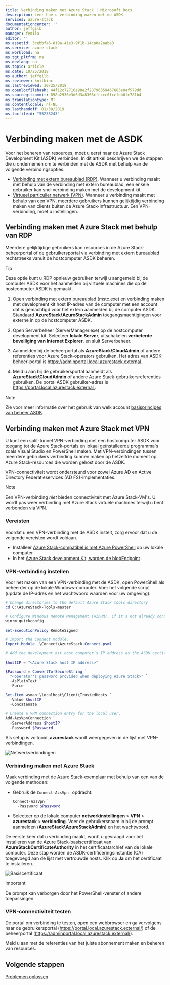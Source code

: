 ```yaml
---
title: Verbinding maken met Azure Stack | Microsoft Docs
description: Leer hoe u verbinding maken met de ASDK.
services: azure-stack
documentationcenter: ''
author: jeffgilb
manager: femila
editor: ''
ms.assetid: 3cebbfa6-819a-41e3-9f1b-14ca0a2aaba3
ms.service: azure-stack
ms.workload: na
ms.tgt_pltfrm: na
ms.devlang: na
ms.topic: article
ms.date: 10/25/2018
ms.author: jeffgilb
ms.reviewer: knithinc
ms.lastreviewed: 10/25/2018
ms.openlocfilehash: 44f12c72716e98e2f28796359467685e0af579dd
ms.sourcegitcommit: 898b2936e3d6d3a8366cfcccc0fccfdb0fc781b4
ms.translationtype: MT
ms.contentlocale: nl-NL
ms.lasthandoff: 01/30/2019
ms.locfileid: "55238243"
---
```

# <a name="connect-to-the-asdk"></a>Verbinding maken met de ASDK

Voor het beheren van resources, moet u eerst naar de Azure Stack Development Kit (ASDK) verbinden. In dit artikel beschrijven we de stappen die u ondernemen om te verbinden met de ASDK met behulp van de volgende verbindingsopties:

* [Verbinding met extern bureaublad (RDP)](#connect-with-rdp). Wanneer u verbinding maakt met behulp van de verbinding met extern bureaublad, een enkele gebruiker kan snel verbinding maken met de development kit.
* [Virtueel particulier netwerk (VPN)](#connect-with-vpn). Wanneer u verbinding maakt met behulp van een VPN, meerdere gebruikers kunnen gelijktijdig verbinding maken van clients buiten de Azure Stack-infrastructuur. Een VPN-verbinding, moet u instellingen.

<a name="connect-with-rdp"></a>
## <a name="connect-to-azure-stack-using-rdp"></a>Verbinding maken met Azure Stack met behulp van RDP

Meerdere gelijktijdige gebruikers kan resources in de Azure Stack-beheerportal of de gebruikersportal via verbinding met extern bureaublad rechtstreeks vanuit de hostcomputer ASDK beheren. 

> [!TIP]
> Deze optie kunt u RDP opnieuw gebruiken terwijl u aangemeld bij de computer ASDK voor het aanmelden bij virtuele machines die op de hostcomputer ASDK is gemaakt. 

1. Open verbinding met extern bureaublad (mstc.exe) en verbinding maken met development kit host IP-adres van de computer met een account dat is gemachtigd voor het extern aanmelden bij de computer ASDK. Standaard **AzureStack\AzureStackAdmin** toegangsmachtigingen voor externe in op de hostcomputer ASDK.  

2. Open Serverbeheer (ServerManager.exe) op de hostcomputer development kit. Selecteer **lokale Server**, uitschakelen **verbeterde beveiliging van Internet Explorer**, en sluit Serverbeheer.

3. Aanmelden bij de beheerportal als **AzureStack\CloudAdmin** of andere referenties voor Azure Stack-operators gebruiken. Het adres van ASDK-beheer-portal is [ https://adminportal.local.azurestack.external ](https://adminportal.local.azurestack.external).

4. Meld u aan bij de gebruikersportal aanmeldt als **AzureStack\CloudAdmin** of andere Azure Stack-gebruikersreferenties gebruiken. De portal ASDK gebruiker-adres is [ https://portal.local.azurestack.external ](https://portal.local.azurestack.external).

> [!NOTE]
> Zie voor meer informatie over het gebruik van welk account [basisprincipes van beheer ASDK](asdk-admin-basics.md#what-account-should-i-use).

<a name="connect-with-vpn"></a>
## <a name="connect-to-azure-stack-using-vpn"></a>Verbinding maken met Azure Stack met VPN

U kunt een split-tunnel VPN-verbinding met een hostcomputer ASDK voor toegang tot de Azure Stack-portals en lokaal geïnstalleerde programma's zoals Visual Studio en PowerShell maken. Met VPN-verbindingen tussen meerdere gebruikers verbinding kunnen maken op hetzelfde moment op Azure Stack-resources die worden gehost door de ASDK.

VPN-connectiviteit wordt ondersteund voor zowel Azure AD en Active Directory Federatieservices (AD FS)-implementaties.

> [!NOTE]
> Een VPN-verbinding *niet* bieden connectiviteit met Azure Stack-VM's. U wordt pas weer verbinding met Azure Stack virtuele machines terwijl u bent verbonden via VPN.

### <a name="prerequisites"></a>Vereisten
Voordat u een VPN-verbinding met de ASDK instelt, zorg ervoor dat u de volgende vereisten wordt voldaan.

- Installeer [Azure Stack-compatibel is met Azure PowerShell](asdk-post-deploy.md#install-azure-stack-powershell) op uw lokale computer.  
- In het [Azure Stack development Kit, worden de blobEndpoint](asdk-post-deploy.md#download-the-azure-stack-tools) .

### <a name="set-up-vpn-connectivity"></a>VPN-verbinding instellen

Voor het maken van een VPN-verbinding met de ASDK, open PowerShell als beheerder op de lokale Windows-computer. Voer het volgende script (update de IP-adres en het wachtwoord waarden voor uw omgeving):

```PowerShell
# Change directories to the default Azure Stack tools directory
cd C:\AzureStack-Tools-master

# Configure Windows Remote Management (WinRM), if it's not already configured.
winrm quickconfig  

Set-ExecutionPolicy RemoteSigned

# Import the Connect module.
Import-Module .\Connect\AzureStack.Connect.psm1

# Add the development kit host computer’s IP address as the ASDK certificate authority (CA) to the list of trusted hosts. Make sure you update the IP address and password values for your environment.

$hostIP = "<Azure Stack host IP address>"

$Password = ConvertTo-SecureString `
  "<operator's password provided when deploying Azure Stack>" `
  -AsPlainText `
  -Force

Set-Item wsman:\localhost\Client\TrustedHosts `
  -Value $hostIP `
  -Concatenate

# Create a VPN connection entry for the local user.
Add-AzsVpnConnection `
  -ServerAddress $hostIP `
  -Password $Password

```

Als setup is voltooid, **azurestack** wordt weergegeven in de lijst met VPN-verbindingen.

![Netwerkverbindingen](media/asdk-connect/vpn.png)  

### <a name="connect-to-azure-stack"></a>Verbinding maken met Azure Stack

  Maak verbinding met de Azure Stack-exemplaar met behulp van een van de volgende methoden:  

  * Gebruik de `Connect-AzsVpn ` opdracht:
      
    ```PowerShell
    Connect-AzsVpn `
      -Password $Password
    ```

  * Selecteer op de lokale computer **netwerkinstellingen** > **VPN** > **azurestack** > **verbinding**. Voer de gebruikersnaam in bij de prompt aanmelden (**AzureStack\AzureStackAdmin**) en het wachtwoord.

De eerste keer dat u verbinding maakt, wordt u gevraagd voor het installeren van de Azure Stack-basiscertificaat van **AzureStackCertificateAuthority** in het certificaatarchief van de lokale computer. Deze stap worden de ASDK-certificeringsinstantie (CA) toegevoegd aan de lijst met vertrouwde hosts. Klik op **Ja** om het certificaat te installeren.

![Basiscertificaat](media/asdk-connect/cert.png)  
  
  > [!IMPORTANT]
  > De prompt kan verborgen door het PowerShell-venster of andere toepassingen.

### <a name="test-vpn-connectivity"></a>VPN-connectiviteit testen

De portal om verbinding te testen, open een webbrowser en ga vervolgens naar de gebruikersportal (https://portal.local.azurestack.external/) of de beheerportal (https://adminportal.local.azurestack.external/). 

Meld u aan met de referenties van het juiste abonnement maken en beheren van resources.  

## <a name="next-steps"></a>Volgende stappen

[Problemen oplossen](asdk-troubleshooting.md)
